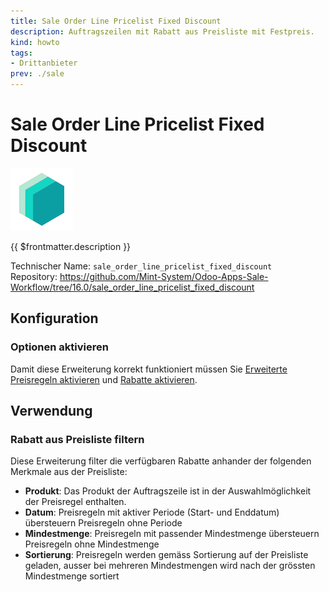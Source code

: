 ```yaml
---
title: Sale Order Line Pricelist Fixed Discount
description: Auftragszeilen mit Rabatt aus Preisliste mit Festpreis.
kind: howto
tags:
- Drittanbieter
prev: ./sale
---
```

# Sale Order Line Pricelist Fixed Discount
![icon_oms_box](attachments/icons_odoo_mint_system.png)

{{ $frontmatter.description }}

Technischer Name: `sale_order_line_pricelist_fixed_discount`\
Repository: <https://github.com/Mint-System/Odoo-Apps-Sale-Workflow/tree/16.0/sale_order_line_pricelist_fixed_discount>

## Konfiguration

### Optionen aktivieren

Damit diese Erweiterung korrekt funktioniert müssen Sie [Erweiterte Preisregeln aktivieren](Sale%20Price.md#Erweiterte%20Preisregeln%20aktivieren) und 
[Rabatte aktivieren](Sale%20Price.md#Rabatte%20aktivieren).

## Verwendung

### Rabatt aus Preisliste filtern

Diese Erweiterung filter die verfügbaren Rabatte anhander der folgenden Merkmale aus der Preisliste:

* **Produkt**: Das Produkt der Auftragszeile ist in der Auswahlmöglichkeit der Preisregel enthalten.
* **Datum**: Preisregeln mit aktiver Periode (Start- und Enddatum) übersteuern Preisregeln ohne Periode
* **Mindestmenge**: Preisregeln mit passender Mindestmenge übersteuern Preisregeln ohne Mindestmenge
* **Sortierung**: Preisregeln werden gemäss Sortierung auf der Preisliste geladen, ausser bei mehreren Mindestmengen wird nach der grössten Mindestmenge sortiert
